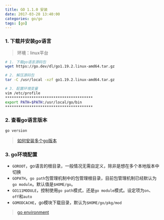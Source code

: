 ```yaml
---
title: GO 1.1.0 安装
date: 2017-03-28 13:40:00
categories: go/go
tags: [go]
---
```


### 1. 下载并安装go语言
> 环境：linux平台
``` bash
# 1. 下载go语言源码包
wget https://go.dev/dl/go1.19.2.linux-amd64.tar.gz

# 2. 解压源码包
tar -C /usr/local -xzf go1.19.2.linux-amd64.tar.gz

# 3. 配置环境变量
vim /etc/profile
****************************************
export PATH=$PATH:/usr/local/go/bin
****************************************
```

### 2. 查看go语言版本
``` bash
go version
```
> [如何安装多个go版本](https://go.dev/doc/manage-install#installing-multiple)

### 3. go环境配置
- `GOROOT`，go语言的根目录，一般情况无需自定义，除非是想在多个本地版本中切换
- `GOPATH`，`go path`包管理机制中的包管理根目录，目前包管理机制已经默认为`go module`。默认值是`$HOME/go`。
- `GO111MODULE`，控制使用`go path`模式，还是`go module`模式。设定项为`on`、`off`和`auto`
- `GOMODCACHE`，go模块下载目录，默认为`$HOME/go/pkg/mod`
> [go environment](https://pkg.go.dev/cmd/go#hdr-Environment_variables)